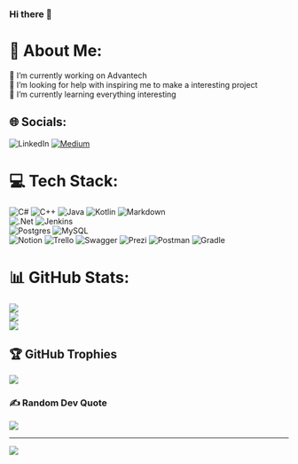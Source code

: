 ### Hi there 👋
# 💫 About Me:
🔭 I’m currently working on Advantech<br>🤝 I’m looking for help with inspiring me to make a interesting project<br>🌱 I’m currently learning everything interesting<br>


## 🌐 Socials:
![LinkedIn](https://img.shields.io/badge/LinkedIn-%230077B5.svg?logo=linkedin&logoColor=white) [![Medium](https://img.shields.io/badge/Medium-12100E?logo=medium&logoColor=white)](https://medium.com/@kk098888) 

# 💻 Tech Stack:
![C#](https://img.shields.io/badge/c%23-%23239120.svg?style=flat&logo=c-sharp&logoColor=white) ![C++](https://img.shields.io/badge/c++-%2300599C.svg?style=flat&logo=c%2B%2B&logoColor=white) ![Java](https://img.shields.io/badge/java-%23ED8B00.svg?style=flat&logo=java&logoColor=white) ![Kotlin](https://img.shields.io/badge/kotlin-%230095D5.svg?style=flat&logo=kotlin&logoColor=white) ![Markdown](https://img.shields.io/badge/markdown-%23000000.svg?style=flat&logo=markdown&logoColor=white)<br/> ![.Net](https://img.shields.io/badge/.NET-5C2D91?style=flat&logo=.net&logoColor=white) ![Jenkins](https://img.shields.io/badge/jenkins-%232C5263.svg?style=flat&logo=jenkins&logoColor=white)<br/> ![Postgres](https://img.shields.io/badge/postgres-%23316192.svg?style=flat&logo=postgresql&logoColor=white) ![MySQL](https://img.shields.io/badge/mysql-%2300f.svg?style=flat&logo=mysql&logoColor=white) <br/>![Notion](https://img.shields.io/badge/Notion-%23000000.svg?style=flat&logo=notion&logoColor=white) ![Trello](https://img.shields.io/badge/Trello-%23026AA7.svg?style=flat&logo=Trello&logoColor=white) ![Swagger](https://img.shields.io/badge/-Swagger-%23Clojure?style=flat&logo=swagger&logoColor=white) ![Prezi](https://img.shields.io/badge/Prezi-%23000000.svg?style=flat&logo=Prezi&logoColor=white) ![Postman](https://img.shields.io/badge/Postman-FF6C37?style=flat&logo=postman&logoColor=white) ![Gradle](https://img.shields.io/badge/Gradle-02303A.svg?style=flat&logo=Gradle&logoColor=white)
# 📊 GitHub Stats:
![](https://github-readme-stats.vercel.app/api?username=wolfcrymoon&show_icons=true&theme=radical)<br/>
![](https://github-readme-streak-stats.herokuapp.com/?user=wolfcrymoon&theme=radical&hide_border=false)<br/>
![](https://github-readme-stats.vercel.app/api/top-langs/?username=wolfcrymoon&layout=compact&theme=radical)

## 🏆 GitHub Trophies
![](https://github-profile-trophy.vercel.app/?username=wolfcrymoon&theme=onedark&no-frame=false&no-bg=true&margin-w=4)

### ✍️ Random Dev Quote
![](https://quotes-github-readme.vercel.app/api?type=horizontal&theme=merko)

---
[![](https://visitcount.itsvg.in/api?id=wolfcrymoon&icon=8&color=6)](https://visitcount.itsvg.in)


